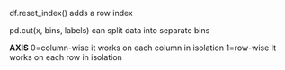 df.reset_index() adds a row index

pd.cut(x, bins, labels)
can split data into separate bins

**AXIS**
0=column-wise
it works on each column in isolation
1=row-wise
It works on each row in isolation